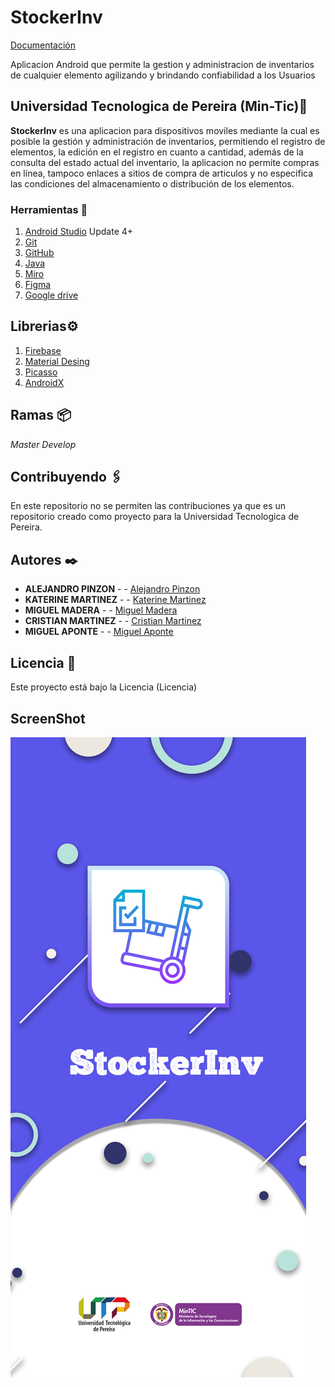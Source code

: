 # StockerInv

[Documentación](https://drive.google.com/drive/folders/1bNxTsvS7xJ6svfM673nqoipLfaj8PFk3?usp=sharing)

Aplicacion Android  que permite la gestion y administracion de inventarios de cualquier elemento agilizando y brindando confiabilidad a los Usuarios

## Universidad Tecnologica de Pereira (Min-Tic)🚀

**StockerInv** es una aplicacion para dispositivos moviles  mediante la cual  es posible la gestión y administración de inventarios, permitiendo el registro de elementos, la edición  en el registro  en cuanto a cantidad, además de la consulta del estado actual del inventario, la aplicacion no permite compras en línea, tampoco enlaces a sitios de compra de articulos y no especifica las condiciones del almacenamiento o distribución de los elementos.


### Herramientas 🔧

1. [Android Studio](https://developer.android.com/studio) Update 4+
2. [Git](https://git-scm.com/)
3. [GitHub](https://github.com/)
4. [Java](https://Java.com)
5. [Miro](https://miro.com/)
6. [Figma](https://www.figma.com/)
7. [Google drive](https://www.google.com/intl/es_co/drive/)

## Librerias⚙️

1. [Firebase](https://firebase.google.com/)
2. [Material Desing](https://material.io/design)
3. [Picasso](https://square.github.io/picasso/)
3. [AndroidX](https://developer.android.com/jetpack/androidx)
   

## Ramas 📦

_Master_
_Develop_

## Contribuyendo 🖇️

En este repositorio no se permiten las contribuciones ya que es un repositorio creado como proyecto para la Universidad Tecnologica de Pereira.

## Autores ✒️

* **ALEJANDRO PINZON** - - [Alejandro Pinzon ](https://github.com/AlejoPinzon)
* **KATERINE MARTINEZ** - - [Katerine Martinez](https://lp.kate@gmail.com)
* **MIGUEL MADERA** - - [Miguel Madera](https://github.com/miguelmadera1287)
* **CRISTIAN MARTINEZ** - - [Cristian Martinez](https://github.com/MartinezCristianD)
* **MIGUEL APONTE** - - [Miguel Aponte](https://github.com/Mpepe31)


## Licencia 📄

Este proyecto está bajo la Licencia (Licencia)

## ScreenShot


 ![MVVM](https://github.com/MartinezCristianD/ProyectoMinTicCicloCuatro/blob/main/app/src/main/res/drawable/splashscreenfinal.png )
